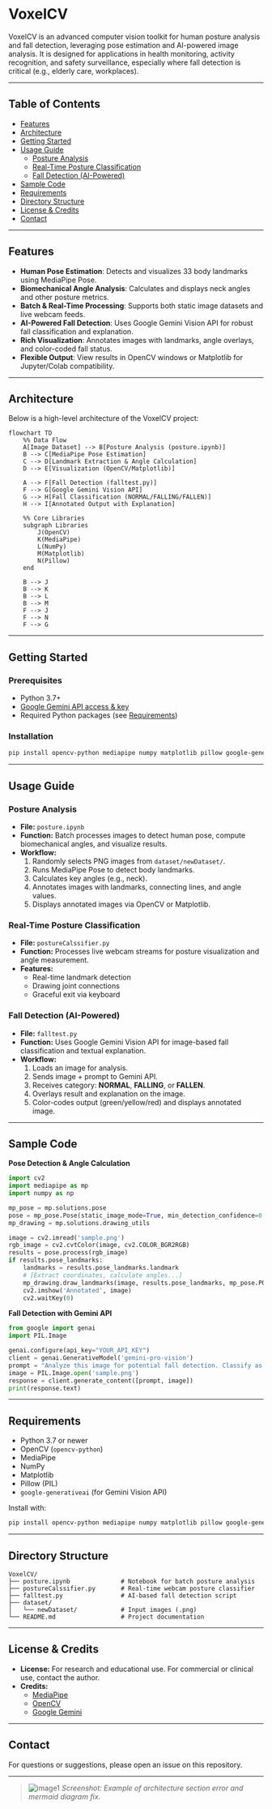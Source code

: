 # VoxelCV

VoxelCV is an advanced computer vision toolkit for human posture analysis and fall detection, leveraging pose estimation and AI-powered image analysis. It is designed for applications in health monitoring, activity recognition, and safety surveillance, especially where fall detection is critical (e.g., elderly care, workplaces).

---

## Table of Contents

- [Features](#features)
- [Architecture](#architecture)
- [Getting Started](#getting-started)
- [Usage Guide](#usage-guide)
  - [Posture Analysis](#posture-analysis)
  - [Real-Time Posture Classification](#real-time-posture-classification)
  - [Fall Detection (AI-Powered)](#fall-detection-ai-powered)
- [Sample Code](#sample-code)
- [Requirements](#requirements)
- [Directory Structure](#directory-structure)
- [License & Credits](#license--credits)
- [Contact](#contact)

---

## Features

- **Human Pose Estimation**: Detects and visualizes 33 body landmarks using MediaPipe Pose.
- **Biomechanical Angle Analysis**: Calculates and displays neck angles and other posture metrics.
- **Batch & Real-Time Processing**: Supports both static image datasets and live webcam feeds.
- **AI-Powered Fall Detection**: Uses Google Gemini Vision API for robust fall classification and explanation.
- **Rich Visualization**: Annotates images with landmarks, angle overlays, and color-coded fall status.
- **Flexible Output**: View results in OpenCV windows or Matplotlib for Jupyter/Colab compatibility.

---

## Architecture

Below is a high-level architecture of the VoxelCV project:

```mermaid
flowchart TD
    %% Data Flow
    A[Image Dataset] --> B[Posture Analysis (posture.ipynb)]
    B --> C[MediaPipe Pose Estimation]
    C --> D[Landmark Extraction & Angle Calculation]
    D --> E[Visualization (OpenCV/Matplotlib)]

    A --> F[Fall Detection (falltest.py)]
    F --> G[Google Gemini Vision API]
    G --> H[Fall Classification (NORMAL/FALLING/FALLEN)]
    H --> I[Annotated Output with Explanation]

    %% Core Libraries
    subgraph Libraries
        J(OpenCV)
        K(MediaPipe)
        L(NumPy)
        M(Matplotlib)
        N(Pillow)
    end

    B --> J
    B --> K
    B --> L
    B --> M
    F --> J
    F --> N
    F --> G
```

---

## Getting Started

### Prerequisites

- Python 3.7+
- [Google Gemini API access & key](https://ai.google.dev/gemini-api/)
- Required Python packages (see [Requirements](#requirements))

### Installation

```bash
pip install opencv-python mediapipe numpy matplotlib pillow google-generativeai
```

---

## Usage Guide

### Posture Analysis

- **File:** `posture.ipynb`
- **Function:** Batch processes images to detect human pose, compute biomechanical angles, and visualize results.
- **Workflow:**
  1. Randomly selects PNG images from `dataset/newDataset/`.
  2. Runs MediaPipe Pose to detect body landmarks.
  3. Calculates key angles (e.g., neck).
  4. Annotates images with landmarks, connecting lines, and angle values.
  5. Displays annotated images via OpenCV or Matplotlib.

### Real-Time Posture Classification

- **File:** `postureCalssifier.py`
- **Function:** Processes live webcam streams for posture visualization and angle measurement.
- **Features:** 
  - Real-time landmark detection
  - Drawing joint connections
  - Graceful exit via keyboard

### Fall Detection (AI-Powered)

- **File:** `falltest.py`
- **Function:** Uses Google Gemini Vision API for image-based fall classification and textual explanation.
- **Workflow:**
  1. Loads an image for analysis.
  2. Sends image + prompt to Gemini API.
  3. Receives category: **NORMAL**, **FALLING**, or **FALLEN**.
  4. Overlays result and explanation on the image.
  5. Color-codes output (green/yellow/red) and displays annotated image.

---

## Sample Code

**Pose Detection & Angle Calculation**
```python
import cv2
import mediapipe as mp
import numpy as np

mp_pose = mp.solutions.pose
pose = mp_pose.Pose(static_image_mode=True, min_detection_confidence=0.5)
mp_drawing = mp.solutions.drawing_utils

image = cv2.imread('sample.png')
rgb_image = cv2.cvtColor(image, cv2.COLOR_BGR2RGB)
results = pose.process(rgb_image)
if results.pose_landmarks:
    landmarks = results.pose_landmarks.landmark
    # [Extract coordinates, calculate angles...]
    mp_drawing.draw_landmarks(image, results.pose_landmarks, mp_pose.POSE_CONNECTIONS)
    cv2.imshow('Annotated', image)
    cv2.waitKey(0)
```

**Fall Detection with Gemini API**
```python
from google import genai
import PIL.Image

genai.configure(api_key="YOUR_API_KEY")
client = genai.GenerativeModel('gemini-pro-vision')
prompt = "Analyze this image for potential fall detection. Classify as NORMAL, FALLING, or FALLEN. Explain your reasoning."
image = PIL.Image.open('sample.png')
response = client.generate_content([prompt, image])
print(response.text)
```

---

## Requirements

- Python 3.7 or newer
- OpenCV (`opencv-python`)
- MediaPipe
- NumPy
- Matplotlib
- Pillow (PIL)
- `google-generativeai` (for Gemini Vision API)

Install with:
```bash
pip install opencv-python mediapipe numpy matplotlib pillow google-generativeai
```

---

## Directory Structure

```
VoxelCV/
├── posture.ipynb              # Notebook for batch posture analysis
├── postureCalssifier.py       # Real-time webcam posture classifier
├── falltest.py                # AI-based fall detection script
├── dataset/
│   └── newDataset/            # Input images (.png)
└── README.md                  # Project documentation
```

---

## License & Credits

- **License:** For research and educational use. For commercial or clinical use, contact the author.
- **Credits:**
  - [MediaPipe](https://mediapipe.dev/)
  - [OpenCV](https://opencv.org/)
  - [Google Gemini](https://ai.google.dev/gemini-api/)

---

## Contact

For questions or suggestions, please open an issue on this repository.

---

> ![image1](image1)
*Screenshot: Example of architecture section error and mermaid diagram fix.*
